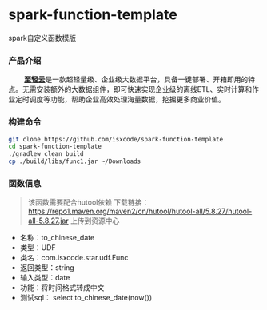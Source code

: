 # spark-function-template
spark自定义函数模版

### 产品介绍
  
&nbsp;&nbsp;&nbsp;&nbsp;&nbsp;&nbsp;&nbsp; [**至轻云**](https://zhiqingyun.isxcode.com)是一款超轻量级、企业级大数据平台，具备一键部署、开箱即用的特点。无需安装额外的大数据组件，即可快速实现企业级的离线ETL、实时计算和作业定时调度等功能，帮助企业高效处理海量数据，挖掘更多商业价值。

### 构建命令

```bash
git clone https://github.com/isxcode/spark-function-template
cd spark-function-template
./gradlew clean build
cp ./build/libs/func1.jar ~/Downloads
```

### 函数信息

> 该函数需要配合hutool依赖
> 下载链接：https://repo1.maven.org/maven2/cn/hutool/hutool-all/5.8.27/hutool-all-5.8.27.jar
> 上传到资源中心

- 名称：to_chinese_date
- 类型：UDF
- 类名：com.isxcode.star.udf.Func
- 返回类型：string
- 输入类型：date
- 功能：将时间格式转成中文
- 测试sql： select to_chinese_date(now())

